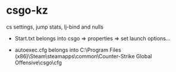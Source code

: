 # csgo-kz
cs settings, jump stats, lj-bind and nulls

- Start.txt belongs into csgo => properties => set launch options...

- autoexec.cfg belongs into C:\Program Files (x86)\Steam\steamapps\common\Counter-Strike Global Offensive\csgo\cfg

